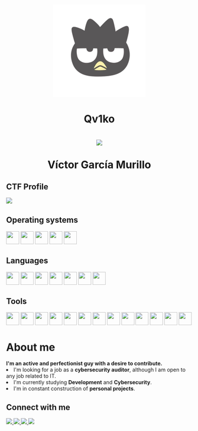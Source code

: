 <p align="center"><img src="https://github.com/Qv1ko/Qv1ko/blob/main/pictures/icon.png" width="250px" height="250px"></p>
<h1 align="center">Qv1ko
  <p><a href="https://github.com/Qv1ko"><img src="https://komarev.com/ghpvc/?username=qv1ko&color=lightgrey&style=flat&label=Profile views"/></a></p>
Víctor García Murillo</h1>

<h2>CTF Profile</h2>
  <a href="https://app.hackthebox.com/profile/924054"><img src="http://www.hackthebox.eu/badge/image/924054"></a>

<h2>Operating systems</h2>
  <p align="left">
    <img src="https://github.com/get-icon/geticon/raw/master/icons/microsoft-windows.svg" width="35px" height="35px">
    <img src="https://github.com/get-icon/geticon/raw/master/icons/ubuntu.svg" width="35px" height="35px">
    <img src="https://github.com/get-icon/geticon/raw/master/icons/kali-logo.svg" width="35px" height="35px">
    <img src="https://github.com/get-icon/geticon/raw/master/icons/archlinux.svg" width="35px" height="35px">
    <img src="https://github.com/get-icon/geticon/raw/master/icons/debian.svg" width="35px" height="35px">
  </p>

<h2>Languages</h2>
  <p align="left">
    <img src="https://github.com/get-icon/geticon/raw/master/icons/bash.svg" width="35px" height="35px">
    <img src="https://github.com/get-icon/geticon/raw/master/icons/python.svg" width="35px" height="35px">
    <img src="https://github.com/get-icon/geticon/raw/master/icons/java.svg" width="35px" height="35px">
    <img src="https://github.com/get-icon/geticon/raw/master/icons/mysql.svg" width="35px" height="35px">
    <img src="https://github.com/get-icon/geticon/raw/master/icons/html-5.svg" width="35px" height="35px">
    <img src="https://github.com/get-icon/geticon/raw/master/icons/css-3.svg" width="35px" height="35px">
    <img src="https://github.com/get-icon/geticon/raw/master/icons/php.svg" width="35px" height="35px">
  </p>

<h2>Tools</h2>
  <p align="left">
    <img src="https://github.com/get-icon/geticon/raw/master/icons/vim.svg" width="35px" height="35px">
    <img src="https://github.com/get-icon/geticon/raw/master/icons/wordpress.svg" width="35px" height="35px">
    <img src="https://github.com/get-icon/geticon/raw/master/icons/xampp.svg" width="35px" height="35px">
    <img src="https://github.com/get-icon/geticon/raw/master/icons/neovim.svg" width="35px" height="35px">
    <img src="https://github.com/get-icon/geticon/raw/master/icons/microsoft-office.svg" width="35px" height="35px">
    <img src="https://github.com/get-icon/geticon/raw/master/icons/github-icon.svg" width="35px" height="35px">
    <img src="https://github.com/get-icon/geticon/raw/master/icons/filezilla.svg" width="35px" height="35px">
    <img src="https://github.com/get-icon/geticon/raw/master/icons/visual-studio-code.svg" width="35px" height="35px">
    <img src="https://github.com/get-icon/geticon/raw/master/icons/eclipse.svg" width="35px" height="35px">
    <img src="https://github.com/get-icon/geticon/raw/master/icons/wix.svg" width="35px" height="35px">
    <img src="https://github.com/get-icon/geticon/raw/master/icons/libreoffice-logo.svg" width="35px" height="35px">
    <img src="https://github.com/get-icon/geticon/raw/master/icons/gimp.svg" width="35px" height="35px">
    <img src="https://github.com/get-icon/geticon/raw/master/icons/arduino.svg" width="35px" height="35px">
  </p>

<h1>About me</h1>
  <strong>I'm an active and perfectionist guy with a desire to contribute.</strong>
  <li>I'm looking for a job as a <strong>cybersecurity auditor</strong>, although I am open to any job related to IT.</li>
  <li>I'm currently studying <strong>Development</strong> and <strong>Cybersecurity</strong>.</li>
  <li>I'm in constant construction of <strong>personal projects</strong>.</li>
<h2>Connect with me</h2>
  <p>
    <a href="mailto:vicgarmur947@gmail.com">
      <img src="https://img.shields.io/badge/gmail-bb001b?logo=gmail&logoColor=white&style=for-the-badge"/>
    </a>
    <a href="https://www.linkedin.com/in/qv1ko/">
      <img src="https://img.shields.io/badge/linkedin-0072b1.svg?logo=linkedin&logoColor=white&style=for-the-badge"/>
    </a>
    <a href="https://twitter.com/qv1ko">
      <img src="https://img.shields.io/badge/twitter-00acee.svg?logo=twitter&logoColor=white&style=for-the-badge"/>
    </a>
    <a href="https://www.instagram.com/qv1k0/">
      <img src="https://img.shields.io/badge/instagram-c13584.svg?logo=instagram&logoColor=white&style=for-the-badge"/>
    </a>
  </p>
